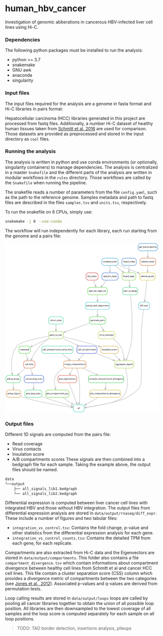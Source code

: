 # human_hbv_cancer
Investigation of genomic abberations in cancerous HBV-infected liver cell lines using Hi-C.

### Dependencies
The following python packages must be installed to run the analysis:
* python >= 3.7
* snakemake
* GNU awk
* anaconda
* singularity

### Input files
The input files required for the analysis are a genome in fasta format and Hi-C libraries in pairs format:

Hepatocellular carcinoma (HCC) libraries generated in this project are processed from fastq files. Additionally, a number Hi-C dataset of healthy human tissues taken from [Schmitt et al. 2016](https://doi.org/10.1016/j.celrep.2016.10.061) are used for comparison. Those datasets are provided as preprocessed and stored in the input directory as `cool` files.


### Running the analysis
The analysis is written in python and use conda environments (or optionally, singularity containers) to manage dependencies. The analysis is centralized in a master `Snakefile` and the different parts of the analysis are written in modular workflows in the `rules` directory. Those workflows are called by the `Snakefile` when running the pipeline.

The snakefile reads a number of parameters from the file `config.yaml`, such as the path to the reference genome.
Samples metadata and path to fastq files are described in the files `samples.tsv` and `units.tsv`, respectively.


To run the snakefile on 8 CPUs, simply use:

```bash
snakemake -j 8 --use-conda
```

The workflow will run independently for each library, each run starting from the genome and a pairs file:

![workflow](doc/example_snakemake_dag.svg)



### Output files

Different 1D signals are computed from the pairs file:
* Read coverage
* Virus contacts
* Insulation score
* A/B compartments scores
These signals are then combined into a bedgraph file for each sample. Taking the example above, the output files should be named.
```
data
└──output
    ├── all_signals_lib1.bedgraph
    └── all_signals_lib2.bedgraph
```

Differential expression is computed between liver cancer cell lines with integrated HBV and those without HBV integration. The output files from differential expression analysis are stored in `data/output/rnaseq/diff_expr`. These include a number of figures and two tabular files:
* `integration_vs_control.tsv`: Contains the fold change, p-value and other statistics from the differential expression analysis for each gene.
* `integration_vs_control_counts.tsv`: Contains the detailed TPM from each gene, for each replicate.

Compartments are also extracted from Hi-C data and the Eigenvectors are stored in `data/output/compartments`. This folder also contains a file `compartment_divergence.tsv` which contain informations about compartment divergence between healthy cell lines from Schmitt et al and cancer HCC cell lines. This file contain a cluster separation score (CSS) column which provides a divergence metric of compartments between the two categories (see [Jones et al., 2012](https://www.doi.org/10.1038/nature10944)). Associated p-values and q-values are derived from permutation tests.

Loop calling results are stored in `data/output/loops` loops are called by pooling all cancer libraries together to obtain the union of all possible loop position. All libraries are then downsampled to the lowest coverage of all samples and the loop score is computed separately for each sample on all loop positions.

> TODO: TAD border detection, insertions analysis, pileups
